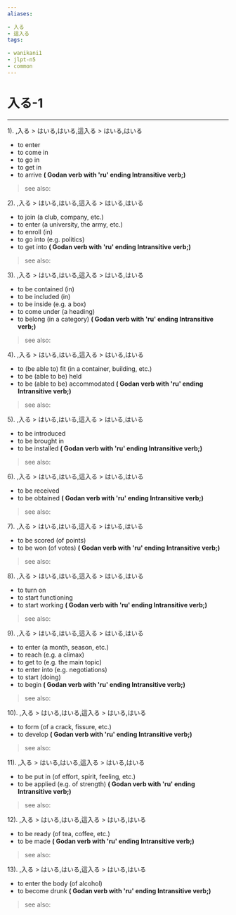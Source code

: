 ```yaml
---
aliases:
    
- 入る
- 這入る
tags:
    
- wanikani1
- jlpt-n5
- common
---
```


# 入る-1
---
1).
,入る > はいる,はいる,這入る > はいる,はいる

- to enter
- to come in
- to go in
- to get in
- to arrive
**( Godan verb with 'ru' ending Intransitive verb;)**
> see also: 
            
2).
,入る > はいる,はいる,這入る > はいる,はいる

- to join (a club, company, etc.)
- to enter (a university, the army, etc.)
- to enroll (in)
- to go into (e.g. politics)
- to get into
**( Godan verb with 'ru' ending Intransitive verb;)**
> see also: 
            
3).
,入る > はいる,はいる,這入る > はいる,はいる

- to be contained (in)
- to be included (in)
- to be inside (e.g. a box)
- to come under (a heading)
- to belong (in a category)
**( Godan verb with 'ru' ending Intransitive verb;)**
> see also: 
            
4).
,入る > はいる,はいる,這入る > はいる,はいる

- to (be able to) fit (in a container, building, etc.)
- to be (able to be) held
- to be (able to be) accommodated
**( Godan verb with 'ru' ending Intransitive verb;)**
> see also: 
            
5).
,入る > はいる,はいる,這入る > はいる,はいる

- to be introduced
- to be brought in
- to be installed
**( Godan verb with 'ru' ending Intransitive verb;)**
> see also: 
            
6).
,入る > はいる,はいる,這入る > はいる,はいる

- to be received
- to be obtained
**( Godan verb with 'ru' ending Intransitive verb;)**
> see also: 
            
7).
,入る > はいる,はいる,這入る > はいる,はいる

- to be scored (of points)
- to be won (of votes)
**( Godan verb with 'ru' ending Intransitive verb;)**
> see also: 
            
8).
,入る > はいる,はいる,這入る > はいる,はいる

- to turn on
- to start functioning
- to start working
**( Godan verb with 'ru' ending Intransitive verb;)**
> see also: 
            
9).
,入る > はいる,はいる,這入る > はいる,はいる

- to enter (a month, season, etc.)
- to reach (e.g. a climax)
- to get to (e.g. the main topic)
- to enter into (e.g. negotiations)
- to start (doing)
- to begin
**( Godan verb with 'ru' ending Intransitive verb;)**
> see also: 
            
10).
,入る > はいる,はいる,這入る > はいる,はいる

- to form (of a crack, fissure, etc.)
- to develop
**( Godan verb with 'ru' ending Intransitive verb;)**
> see also: 
            
11).
,入る > はいる,はいる,這入る > はいる,はいる

- to be put in (of effort, spirit, feeling, etc.)
- to be applied (e.g. of strength)
**( Godan verb with 'ru' ending Intransitive verb;)**
> see also: 
            
12).
,入る > はいる,はいる,這入る > はいる,はいる

- to be ready (of tea, coffee, etc.)
- to be made
**( Godan verb with 'ru' ending Intransitive verb;)**
> see also: 
            
13).
,入る > はいる,はいる,這入る > はいる,はいる

- to enter the body (of alcohol)
- to become drunk
**( Godan verb with 'ru' ending Intransitive verb;)**
> see also: 
            